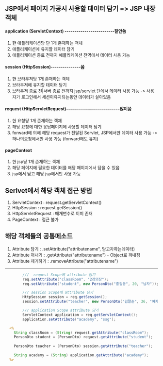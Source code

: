 ## JSP에서 페이지 가공시 사용할 데이터 담기 => JSP 내장객체 ##
#### application (ServletContext) -------------------------잘안씀
   1) 한 애플리케이션당 단 1개 존재하는 객체
   2) 애플리케이션에 유지할 데이터 담기
   3) 애플리케이션 종료 전까지 애플리케이션 전역에서 데이터 사용 가능
#### session (HttpSession)---------------씀
   1) 한 브라우저당 1개 존재하는 객체
   2) 브라우저에 유지할 데이터 담기
   3) 브라우저 종료 전|서버 종료 전까지 jsp/servlet 단에서 데이터 사용 가능
    -> 사용자가 로그인해서 세션이유지되는동안 데이터가 살아있음
#### request (HttpServletRequest)---------------------------많이씀
   1) 한 요청당 1개 존재하는 객체
   2) 해당 요청에 대한 응답페이지에 사용할 데이터 담기
   3) forward에 의해 해당 request가 전달된 Servlet, JSP에서만 데이터 사용 가능
    -> 하나의요청에서만 사용 가능 (forward해도 유지)
#### pageContext
   1) 한 jsp당 1개 존재하는 객체
   2) 해당 페이지에 필요한 데이터를 해당 페이지에서 담을 수 있음
   3) jsp에서 담고 해당 jsp에서만 사용 가능

## Serlvet에서 해당 객체 접근 방법
1) ServletContext     : request.getServletContext()
2) HttpSession        : request.getSession()
3) HttpServletRequest : 매개변수로 이미 존재
4) PageContext      : 접근 불가

## 해당 객체들의 공통메소드
1) Attribute 담기  : .setAttribute("attributename", 담고자하는데이터)
2) Attribute 꺼내기   : .getAttribute("attributename") - Object로 꺼내짐
3) Attribute 제거하기 : .removeAttribute("attributename")

---
```java
        ///  request Scope에 attribute 담기
        req.setAttribute("classRoom", "2강의장");
        req.setAttribute("student", new PersonDto("홍길동", 20, "남자"));

        /// session Scope에 attribute 담기
        HttpSession session = req.getSession();
        session.setAttribute("teacher", new PersonDto("김말순", 36, "여자"));

        /// application Scope attribute 담기
        ServletContext application = req.getServletContext();
        application.setAttribute("academy", "ssg");
```
```jsp
  <%
    String classRoom = (String) request.getAttribute("classRoom");
    PersonDto student = (PersonDto) request.getAttribute("student");
    
    PersonDto teacher = (PersonDto) session.getAttribute("teacher");
    
    String academy = (String) application.getAttribute("academy");
  %>
```
